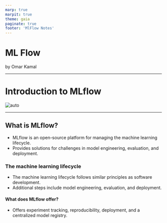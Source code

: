 ```yaml
---
marp: true
marpit: true
theme: gaia
paginate: true
footer: 'MlFlow Notes'
---
```


# ML Flow
by Omar Kamal

---

# Introduction to MLflow
![auto](imgs/mlflow/mlops_with_mlflow.png)

---
## What is MLflow?
- MLflow is an open-source platform for managing the machine learning lifecycle.
- Provides solutions for challenges in model engineering, evaluation, and deployment.
### The machine learning lifecycle
- The machine learning lifecycle follows similar principles as software development.
- Additional steps include model engineering, evaluation, and deployment.
#### What does MLflow offer?
- Offers experiment tracking, reproducibility, deployment, and a centralized model
registry.
